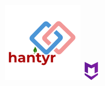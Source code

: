 ![alt text](https://github.com/hantyrram/commerceclient/blob/experimental/public/hantyr_logo.png "Hantyr Logo")
![alt text](https://github.com/adam-p/markdown-here/raw/master/src/common/images/icon48.png "Logo Title Text 1")

